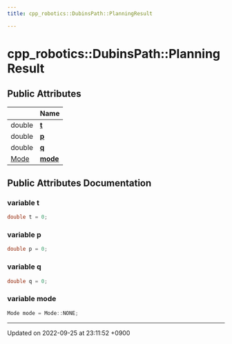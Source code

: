 ```yaml
---
title: cpp_robotics::DubinsPath::PlanningResult

---
```


# cpp_robotics::DubinsPath::PlanningResult





## Public Attributes

|                | Name           |
| -------------- | -------------- |
| double | **[t](/cpp_robotics_core/doxybook/Classes/structcpp__robotics_1_1DubinsPath_1_1PlanningResult/#variable-t)**  |
| double | **[p](/cpp_robotics_core/doxybook/Classes/structcpp__robotics_1_1DubinsPath_1_1PlanningResult/#variable-p)**  |
| double | **[q](/cpp_robotics_core/doxybook/Classes/structcpp__robotics_1_1DubinsPath_1_1PlanningResult/#variable-q)**  |
| [Mode](/cpp_robotics_core/doxybook/Classes/classcpp__robotics_1_1DubinsPath/#enum-mode) | **[mode](/cpp_robotics_core/doxybook/Classes/structcpp__robotics_1_1DubinsPath_1_1PlanningResult/#variable-mode)**  |

## Public Attributes Documentation

### variable t

```cpp
double t = 0;
```


### variable p

```cpp
double p = 0;
```


### variable q

```cpp
double q = 0;
```


### variable mode

```cpp
Mode mode = Mode::NONE;
```


-------------------------------

Updated on 2022-09-25 at 23:11:52 +0900